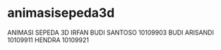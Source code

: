 animasisepeda3d
===============

ANIMASI SEPEDA 3D
IRFAN BUDI SANTOSO 10109903
BUDI ARISANDI      10109911
HENDRA             10109921


